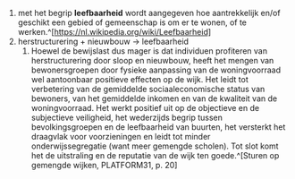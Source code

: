 1. met het begrip **leefbaarheid** wordt aangegeven hoe aantrekkelijk en/of geschikt een gebied of gemeenschap is om er te wonen, of te werken.^[https://nl.wikipedia.org/wiki/Leefbaarheid]
2. herstructurering + nieuwbouw → leefbaarheid
	1. Hoewel de bewijslast dus mager is dat individuen profiteren van herstructurering door sloop en nieuwbouw, heeft het mengen van bewonersgroepen door fysieke aanpassing van de woningvoorraad wel aantoonbaar positieve effecten op de wijk. Het leidt tot verbetering van de gemiddelde sociaaleconomische status van bewoners, van het gemiddelde inkomen en van de kwaliteit van de woningvoorraad. Het werkt positief uit op de objectieve en de subjectieve veiligheid, het wederzijds begrip tussen bevolkingsgroepen en de leefbaarheid van buurten, het versterkt het draagvlak voor voorzieningen en leidt tot minder onderwijssegregatie (want meer gemengde scholen). Tot slot komt het de uitstraling en de reputatie van de wijk ten goede.^[Sturen op gemengde wijken, PLATFORM31, p. 20]